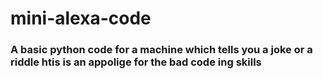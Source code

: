 # mini-alexa-code
### A basic python code for a machine which tells you a joke or a riddle htis is an appolige for the bad code ing skills 
